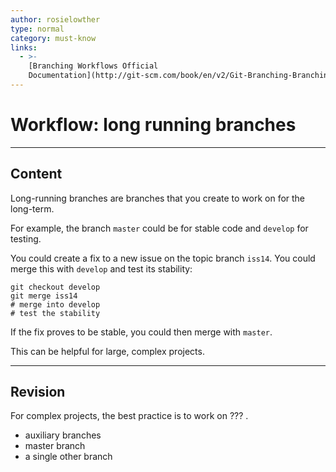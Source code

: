 ```yaml
---
author: rosielowther
type: normal
category: must-know
links:
  - >-
    [Branching Workflows Official
    Documentation](http://git-scm.com/book/en/v2/Git-Branching-Branching-Workflows){website}
---
```


# Workflow: long running branches


---

## Content

Long-running branches are branches that you create to work on for the long-term.

For example, the branch `master` could be for stable code and `develop` for testing.

You could create a fix to a new issue on the topic branch `iss14`. You could merge this with `develop` and test its stability:

```plain-text
git checkout develop
git merge iss14
# merge into develop
# test the stability
```

If the fix proves to be stable, you could then merge with `master`.

This can be helpful for large, complex projects.


---

## Revision

For complex projects, the best practice is to work on ??? .

- auxiliary branches        
- master branch
- a single other branch
